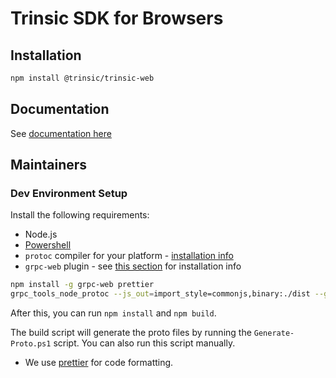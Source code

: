 # Trinsic SDK for Browsers

## Installation
```bash
npm install @trinsic/trinsic-web
```

## Documentation

See [documentation here](https://docs-v2.trinsic.id/)

## Maintainers

### Dev Environment Setup

Install the following requirements:

- Node.js
- [Powershell](https://docs.microsoft.com/en-us/powershell/scripting/install/installing-powershell?view=powershell-7.1)
- `protoc` compiler for your platform - [installation info](https://grpc.io/docs/protoc-installation/)
- `grpc-web` plugin - see [this section](https://github.com/grpc/grpc-web#code-generator-plugin) for installation info

```sh
npm install -g grpc-web prettier
grpc_tools_node_protoc --js_out=import_style=commonjs,binary:./dist --grpc_out=grpc_js:./dist --proto_path=../../proto ProviderService.proto
```

After this, you can run `npm install` and `npm build`.

The build script will generate the proto files by running the `Generate-Proto.ps1` script. You can also run this script manually.

* We use [prettier](https://prettier.io/) for code formatting.